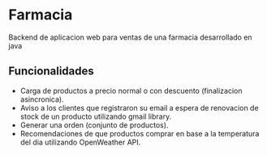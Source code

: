 # Farmacia
Backend de aplicacion web para ventas de una farmacia desarrollado en java

## Funcionalidades
* Carga de productos a precio normal o con descuento (finalizacion asincronica).
* Aviso a los clientes que registraron su email a espera de renovacion de stock de un producto utilizando gmail library.
* Generar una orden (conjunto de productos).
* Recomendaciones de que productos comprar en base a la temperatura del dia utilizando OpenWeather API.
